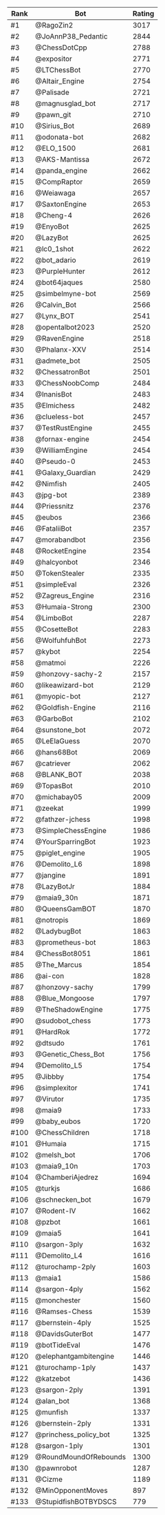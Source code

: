Rank|Bot|Rating
---|---|---
#1|@RagoZin2|3017
#2|@JoAnnP38_Pedantic|2844
#3|@ChessDotCpp|2788
#4|@expositor|2771
#5|@LTChessBot|2770
#6|@Altair_Engine|2754
#7|@Palisade|2721
#8|@magnusglad_bot|2717
#9|@pawn_git|2710
#10|@Sirius_Bot|2689
#11|@odonata-bot|2682
#12|@ELO_1500|2681
#13|@AKS-Mantissa|2672
#14|@panda_engine|2662
#15|@CompRaptor|2659
#16|@Weiawaga|2657
#17|@SaxtonEngine|2653
#18|@Cheng-4|2626
#19|@EnyoBot|2625
#20|@LazyBot|2625
#21|@lc0_1shot|2622
#22|@bot_adario|2619
#23|@PurpleHunter|2612
#24|@bot64jaques|2580
#25|@simbelmyne-bot|2569
#26|@Calvin_Bot|2566
#27|@Lynx_BOT|2541
#28|@opentalbot2023|2520
#29|@RavenEngine|2518
#30|@Phalanx-XXV|2514
#31|@admete_bot|2505
#32|@ChessatronBot|2501
#33|@ChessNoobComp|2484
#34|@InanisBot|2483
#35|@Elmichess|2482
#36|@clueless-bot|2457
#37|@TestRustEngine|2455
#38|@fornax-engine|2454
#39|@WilliamEngine|2454
#40|@Pseudo-0|2453
#41|@Galaxy_Guardian|2429
#42|@Nimfish|2405
#43|@jpg-bot|2389
#44|@Priessnitz|2376
#45|@eubos|2366
#46|@FataliiBot|2357
#47|@morabandbot|2356
#48|@RocketEngine|2354
#49|@halcyonbot|2346
#50|@TokenStealer|2335
#51|@simpleEval|2326
#52|@Zagreus_Engine|2316
#53|@Humaia-Strong|2300
#54|@LimboBot|2287
#55|@CosetteBot|2283
#56|@WolfuhfuhBot|2273
#57|@kybot|2254
#58|@matmoi|2226
#59|@honzovy-sachy-2|2157
#60|@likeawizard-bot|2129
#61|@myopic-bot|2127
#62|@Goldfish-Engine|2116
#63|@GarboBot|2102
#64|@sunstone_bot|2072
#65|@LeElaGuess|2070
#66|@hans68Bot|2069
#67|@catriever|2062
#68|@BLANK_BOT|2038
#69|@TopasBot|2010
#70|@michabay05|2009
#71|@zeekat|1999
#72|@fathzer-jchess|1998
#73|@SimpleChessEngine|1986
#74|@YourSparringBot|1923
#75|@piglet_engine|1905
#76|@Demolito_L6|1898
#77|@jangine|1891
#78|@LazyBotJr|1884
#79|@maia9_30n|1871
#80|@QueensGamBOT|1870
#81|@notropis|1869
#82|@LadybugBot|1863
#83|@prometheus-bot|1863
#84|@ChessBot8051|1861
#85|@The_Marcus|1854
#86|@ai-con|1828
#87|@honzovy-sachy|1799
#88|@Blue_Mongoose|1797
#89|@TheShadowEngine|1775
#90|@sudobot_chess|1773
#91|@HardRok|1772
#92|@dtsudo|1761
#93|@Genetic_Chess_Bot|1756
#94|@Demolito_L5|1754
#95|@Jibbby|1754
#96|@simplexitor|1741
#97|@Virutor|1735
#98|@maia9|1733
#99|@baby_eubos|1720
#100|@ChessChildren|1718
#101|@Humaia|1715
#102|@melsh_bot|1706
#103|@maia9_10n|1703
#104|@ChamberiAjedrez|1694
#105|@turkjs|1686
#106|@schnecken_bot|1679
#107|@Rodent-IV|1662
#108|@pzbot|1661
#109|@maia5|1641
#110|@sargon-3ply|1632
#111|@Demolito_L4|1616
#112|@turochamp-2ply|1603
#113|@maia1|1586
#114|@sargon-4ply|1562
#115|@monchester|1560
#116|@Ramses-Chess|1539
#117|@bernstein-4ply|1525
#118|@DavidsGuterBot|1477
#119|@botTideEval|1476
#120|@elephantgambitengine|1446
#121|@turochamp-1ply|1437
#122|@katzebot|1436
#123|@sargon-2ply|1391
#124|@alan_bot|1368
#125|@munfish|1337
#126|@bernstein-2ply|1331
#127|@princhess_policy_bot|1325
#128|@sargon-1ply|1301
#129|@RoundMoundOfRebounds|1300
#130|@pawnrobot|1287
#131|@Cizme|1189
#132|@MinOpponentMoves|897
#133|@StupidfishBOTBYDSCS|779
